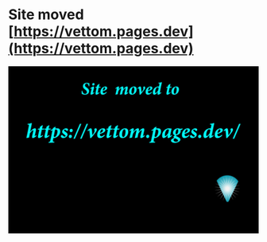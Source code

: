 
# Site moved [https://vettom.pages.dev](https://vettom.pages.dev)

<a href="https://vettom.pages.dev/"><img src="site-moved.jpg" alt="https://vettom.pages.dev/"></a>